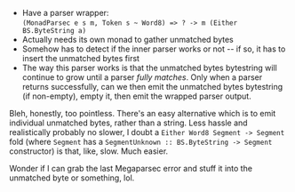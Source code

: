  * Have a parser wrapper:  
    `(MonadParsec e s m, Token s ~ Word8) => ? -> m (Either BS.ByteString a)`
  * Actually needs its own monad to gather unmatched bytes
  * Somehow has to detect if the inner parser works or not -- if so, it has to
    insert the unmatched bytes first
  * The way this parser works is that the unmatched bytes bytestring will
    continue to grow until a parser *fully matches*. Only when a parser returns
    successfully, can we then emit the unmatched bytes bytestring (if
    non-empty), empty it, then emit the wrapped parser output.

Bleh, honestly, too pointless. There's an easy alternative which is to emit
individual unmatched bytes, rather than a string. Less hassle and realistically
probably no slower, I doubt a `Either Word8 Segment -> Segment` fold (where
`Segment` has a `SegmentUnknown :: BS.ByteString -> Segment` constructor) is
that, like, slow. Much easier.

Wonder if I can grab the last Megaparsec error and stuff it into the unmatched
byte or something, lol.
